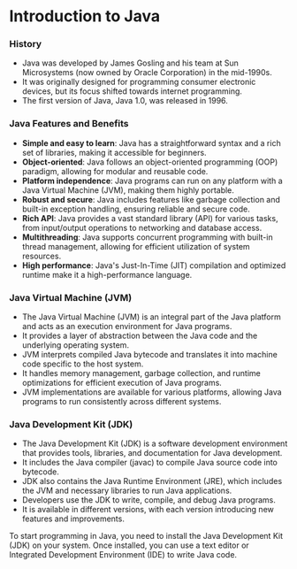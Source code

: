 # Introduction to Java

### History
 - Java was developed by James Gosling and his team at Sun Microsystems (now
owned by Oracle Corporation) in the mid-1990s.
 - It was originally designed for programming consumer electronic devices, but its focus shifted towards internet programming.
 - The first version of Java, Java 1.0, was released in 1996.

### Java Features and Benefits
 - **Simple and easy to learn**: Java has a straightforward syntax and a rich set of libraries, making it accessible for beginners.
 - **Object-oriented**: Java follows an object-oriented programming (OOP) paradigm, allowing for modular and reusable code.
 - **Platform independence**: Java programs can run on any platform with a Java Virtual Machine (JVM), making them highly portable.
 - **Robust and secure**: Java includes features like garbage collection and built-in exception handling, ensuring reliable and secure code.
 - **Rich API**: Java provides a vast standard library (API) for various tasks, from input/output operations to networking and database access.
 - **Multithreading**: Java supports concurrent programming with built-in thread management, allowing for efficient utilization of system resources.
 - **High performance**: Java's Just-In-Time (JIT) compilation and optimized runtime make it a high-performance language.

### Java Virtual Machine (JVM)
 - The Java Virtual Machine (JVM) is an integral part of the Java platform and acts as an execution environment for Java programs.
 - It provides a layer of abstraction between the Java code and the underlying
operating system.
 - JVM interprets compiled Java bytecode and translates it into machine code
specific to the host system.
 - It handles memory management, garbage collection, and runtime optimizations
for efficient execution of Java programs.
 - JVM implementations are available for various platforms, allowing Java
programs to run consistently across different systems.

### Java Development Kit (JDK)
 - The Java Development Kit (JDK) is a software development environment that
provides tools, libraries, and documentation for Java development.
 - It includes the Java compiler (javac) to compile Java source code into bytecode.
 - JDK also contains the Java Runtime Environment (JRE), which includes the
JVM and necessary libraries to run Java applications.
 - Developers use the JDK to write, compile, and debug Java programs.
 - It is available in different versions, with each version introducing new features and improvements.
  

To start programming in Java, you need to install the Java Development Kit
(JDK) on your system. Once installed, you can use a text editor or Integrated Development Environment (IDE) to write Java code.
 